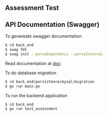 ## Assessment Test

## API Documentation (Swagger)

To genereate swagger documentation

```sh
$ cd back_end
$ swag fmt
$ swag init --parseDependency --parseInternal
```

Read documentation at [doc](http://localhost:8080/docs/index.html):

To do database migration

```sh
$ cd back_end/persistence/mysql/migration
$ go run main.go
```
To run the backend application

```sh
$ cd back_end
$ go run test_assessment
```